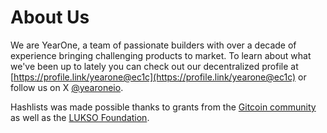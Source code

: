 # About Us

We are YearOne, a team of passionate builders with over a decade of experience bringing challenging products to market. To learn about what we've been up to lately you can check out our decentralized profile at [https://profile.link/yearone@ec1c](https://profile.link/yearone@ec1c) or follow us on X [@yearoneio](https://x.com/yearoneio).

Hashlists was made possible thanks to grants from the [Gitcoin community](https://explorer.gitcoin.co/#/round/42161/23/48) as well as the [LUKSO Foundation](https://medium.com/lukso/lukso-grants-program-wave-1-a5aaede88b8b).&#x20;
